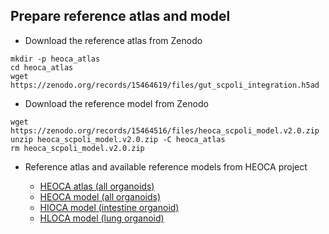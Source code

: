 
## Prepare reference atlas and model

* Download the reference atlas from Zenodo
```
mkdir -p heoca_atlas
cd heoca_atlas
wget https://zenodo.org/records/15464619/files/gut_scpoli_integration.h5ad
```

* Download the reference model from Zenodo
```
wget https://zenodo.org/records/15464516/files/heoca_scpoli_model.v2.0.zip
unzip heoca_scpoli_model.v2.0.zip -C heoca_atlas
rm heoca_scpoli_model.v2.0.zip
```

* Reference atlas and available reference models from HEOCA project

    - [HEOCA atlas (all organoids)](https://zenodo.org/records/15464619/files/gut_scpoli_integration.h5ad)
    - [HEOCA model (all organoids)](https://zenodo.org/records/15464516/files/heoca_scpoli_model.v2.0.zip)
    - [HIOCA model (intestine organoid)](https://zenodo.org/records/15464516/files/hioca_scpoli_model.v1.0.zip)
    - [HLOCA model (lung organoid)](https://zenodo.org/records/15464516/files/hloca_scpoli_model.v2.0.zip)
